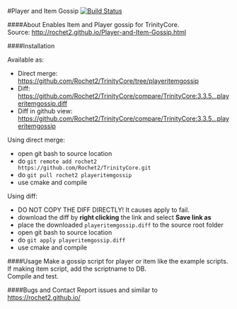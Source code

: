 #Player and Item Gossip [![Build Status](https://travis-ci.org/Rochet2/TrinityCore.svg?branch=playeritemgossip)](https://travis-ci.org/Rochet2/TrinityCore)

####About
Enables Item and Player gossip for TrinityCore.<br />
Source: http://rochet2.github.io/Player-and-Item-Gossip.html

####Installation

Available as:
- Direct merge: https://github.com/Rochet2/TrinityCore/tree/playeritemgossip
- Diff: https://github.com/Rochet2/TrinityCore/compare/TrinityCore:3.3.5...playeritemgossip.diff
- Diff in github view: https://github.com/Rochet2/TrinityCore/compare/TrinityCore:3.3.5...playeritemgossip

Using direct merge:
- open git bash to source location
- do `git remote add rochet2 https://github.com/Rochet2/TrinityCore.git`
- do `git pull rochet2 playeritemgossip`
- use cmake and compile

Using diff:
- DO NOT COPY THE DIFF DIRECTLY! It causes apply to fail.
- download the diff by __right clicking__ the link and select __Save link as__
- place the downloaded `playeritemgossip.diff` to the source root folder
- open git bash to source location
- do `git apply playeritemgossip.diff`
- use cmake and compile

####Usage
Make a gossip script for player or item like the example scripts.<br/>
If making item script, add the scriptname to DB.<br/>
Compile and test.

####Bugs and Contact
Report issues and similar to https://rochet2.github.io/
